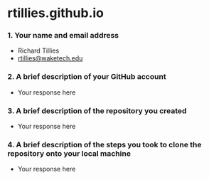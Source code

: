 # rtillies.github.io

### 1.	Your name and email address
* Richard Tillies
* rtillies@waketech.edu

### 2.	A brief description of your GitHub account
* Your response here

### 3.	A brief description of the repository you created* Your response here

### 4.	A brief description of the steps you took to clone the repository onto your local machine
* Your response here
